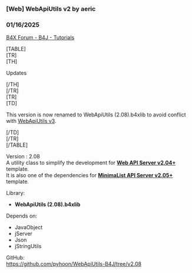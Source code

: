 ### [Web] WebApiUtils v2 by aeric
### 01/16/2025
[B4X Forum - B4J - Tutorials](https://www.b4x.com/android/forum/threads/160686/)

[TABLE]  
[TR]  
[TH]

Updates

[/TH]  
[/TR]  
[TR]  
[TD]

This version is now renamed to WebApiUtils (2.08).b4xlib to avoid conflict with [WebApiUtils v3](https://www.b4x.com/android/forum/threads/web-webapiutils-v3.165120/).

[/TD]  
[/TR]  
[/TABLE]  
  
Version : 2.08  
A utility class to simplify the development for [**Web API Server v2.04+**](https://www.b4x.com/android/forum/threads/project-template-web-api-server-2.143310/) template.  
It is also one of the dependencies for [**MinimaList API Server v2.05+**](https://www.b4x.com/android/forum/threads/project-template-web-minimalist-api-server.160679/) template.  
  
Library:  

- **WebApiUtils (2.08).b4xlib**

Depends on:  

- JavaObject
- jServer
- Json
- jStringUtils

GitHub:  
<https://github.com/pyhoon/WebApiUtils-B4J/tree/v2.08>